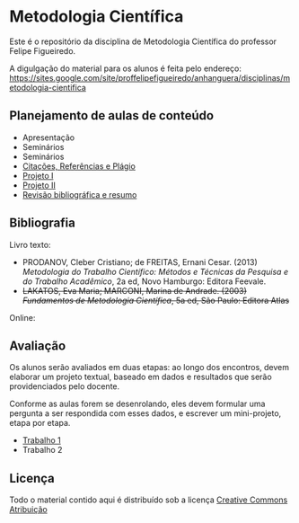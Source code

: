 # Metodologia Científica #

Este é o repositório da disciplina de Metodologia Científica do professor Felipe Figueiredo.

A digulgação do material para os alunos é feita pelo endereço: https://sites.google.com/site/proffelipefigueiredo/anhanguera/disciplinas/metodologia-cientifica

## Planejamento de aulas de conteúdo ##

* Apresentação
* Seminários
* Seminários
* [Citações, Referências e Plágio][]
* [Projeto I][]
* [Projeto II][]
* [Revisão bibliográfica e resumo][]

[Introdução: conhecimento]: Aulas/MC-Intro.pdf
[Métodos científicos]: Aulas/MC-Metodos.pdf
[Revisão bibliográfica e resumo]: Aulas/MC-Revisao_resumo.pdf
[Problema, Hipóteses, variáveis]: Aulas/MC-Hipoteses_variaveis.pdf
[Etapas, Planejamento, Fracassos]: Aulas/MC-Etapas.pdf
[EDA]: Aulas/MC-EDA.pdf
[Projeto I]: Aulas/MC-ProjetoI.pdf
[Projeto II]: Aulas/MC-ProjetoII.pdf
[Citações, Referências e Plágio]: Aulas/MC-Referencias.pdf
[Tópicos de busca bibliográfica]: Aulas/MC-Busca.pdf
[Tópicos de escrita científica]: Aulas/MC-Escrita.pdf
[Indicadores em Ciência]: Aulas/MC-Indicadores.pdf

## Bibliografia ##

Livro texto:

* PRODANOV, Cleber Cristiano; de FREITAS, Ernani Cesar. (2013) *Metodologia do Trabalho Científico: Métodos e Técnicas da Pesquisa e do Trabalho Acadêmico*, 2a ed, Novo Hamburgo: Editora Feevale.
* ~~LAKATOS, Eva Maria; MARCONI, Marina de Andrade. (2003) *Fundamentos de Metodologia Científica*, 5a ed, São Paulo: Editora Atlas~~

Online:


[HTML-gopen]: http://www.americanscientist.org/issues/pub/the-science-of-scientific-writing/99999
[HTML-hirsch]: http://www.pnas.org/content/102/46/16569
[PDF-hirsch]: http://www.pnas.org/content/102/46/16569.full.pdf
[PDF-garfield]: http://garfield.library.upenn.edu/papers/jamajif2006.pdf

## Avaliação ##

Os alunos serão avaliados em duas etapas: ao longo dos encontros, devem elaborar um projeto textual, baseado em dados e resultados que serão providenciados pelo docente.

Conforme as aulas forem se desenrolando, eles devem formular uma pergunta a ser respondida com esses dados, e escrever um mini-projeto, etapa por etapa.

- [Trabalho 1][]
- Trabalho 2

[Trabalho 1]: UNIAN/Trabalhos/MC-Trabalho1.pdf

## Licença
Todo o material contido aqui é distribuído sob a licença [Creative Commons Atribuição](http://creativecommons.org/licenses/by/4.0/deed.pt_BR)
